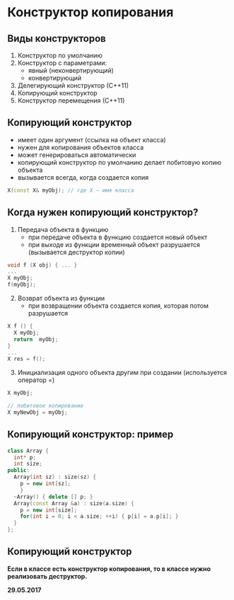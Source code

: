 Конструктор  копирования
===

Виды конструкторов
---

1. Конструктор по умолчанию
2. Конструктор с параметрами:
    * явный (неконвертирующий) 
    * конвертирующий
3. Делегирующий конструктор (С++11)
4. Копирующий конструктор
5. Конструктор перемещения (С++11)

Копирующий конструктор
---
      
* имеет один аргумент (ссылка на объект класса)
* нужен для копирования объектов класса
* может генерироваться автоматически
* копирующий конструктор по умолчанию делает побитовую копию объекта
* вызывается всегда, когда создается копия

```cpp
Х(const X& myObj); // где X – имя класса
```

Когда нужен копирующий конструктор?
---
      
1. Передача объекта в функцию
    * при передаче объекта в функцию создается новый объект
    * при выходе из функции временный объект разрушается (вызывается деструктор копии)

```cpp
void f (X obj) { ... }
...
X myObj;
f(myObj);
```

2. Возврат объекта из функции
    * при возвращении объекта создается копия, которая потом разрушается

```cpp
X f () { 
  X myObj;
  return  myObj;
}
...
X res = f();
```

3. Инициализация одного объекта другим при создании (используется оператор =)

```cpp
X myObj;

// побитовое копирование
X myNewObj = myObj;
```

Копирующий конструктор: пример
---

```cpp
class Array {
  int* p;
  int size;
public:
  Array(int sz) : size(sz) {
    p = new int[sz];
    }
  ~Array() { delete [] p; }
  Array(const Array &a) : size(a.size) {
    p = new int[size];
    for(int i = 0; i < a.size; ++i) { p[i] = a.p[i]; }
  }
};
```

Копирующий конструктор
---

__Если в классе есть конструктор копирования, то в классе нужно реализовать деструктор.__

**29.05.2017**
